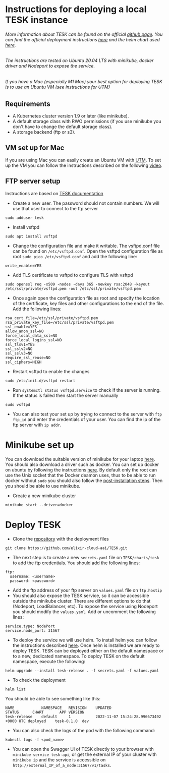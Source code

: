 # Instructions for deploying a local TESK instance

###### More information about TESK can be found on the official [github page](https://github.com/elixir-cloud-aai/TESK). You can find the official deployment instructions [here](https://github.com/elixir-cloud-aai/TESK/blob/master/documentation/deployment_new.md) and the helm chart used [here](https://github.com/elixir-cloud-aai/TESK/tree/master/charts/tesk).
###### The instructions are tested on Ubuntu 20.04 LTS with minikube, docker driver and Nodeport to expose the service.
###### If you have a Mac (especially M1 Mac) your best option for deploying TESK is to use an Ubuntu VM (see instructions for UTM)

## Requirements
- A Kubernetes cluster version 1.9 or later (like minikube). 
- A default storage class with RWO permissions (if you use minikube you don't have to change the default storage class).
- A storage backend (ftp or s3).

## VM set up for Mac
If you are using Mac you can easily create an Ubuntu VM with [UTM](https://mac.getutm.app). To set up the VM you can follow the instructions described on the following [video](https://www.youtube.com/watch?v=MVLbb1aMk24).

## FTP server setup
Instructions are based on [TESK documentation](https://github.com/elixir-cloud-aai/TESK/blob/master/documentation/local_ftp.md)
- Create a new user. The password should not contain numbers. We will use that user to connect to the ftp server
```
sudo adduser tesk
```
- Install vsftpd
```
sudo apt install vsftpd
```
- Change the configuration file and make it writable. The vsftpd.conf file can be found on  ``` /etc/vsftpd.conf ```. Open the vsftpd configuration file as root ```sudo pico /etc/vsftpd.conf``` and add the following line:
```
write_enable=YES
```
- Add TLS certificate to vsftpd to configure TLS with vsftpd
```
sudo openssl req -x509 -nodes -days 365 -newkey rsa:2048 -keyout /etc/ssl/private/vsftpd.pem -out /etc/ssl/private/vsftpd.pem
```
- Once again open the configuration file as root and specify the location of the certificate, key files and other configurations to the end of the file. Add the following lines:
```
rsa_cert_file=/etc/ssl/private/vsftpd.pem
rsa_private_key_file=/etc/ssl/private/vsftpd.pem
ssl_enable=YES
allow_anon_ssl=NO
force_local_data_ssl=NO
force_local_logins_ssl=NO
ssl_tlsv1=YES
ssl_sslv2=NO
ssl_sslv3=NO
require_ssl_reuse=NO
ssl_ciphers=HIGH

```
- Restart vsftpd to enable the changes
```
sudo /etc/init.d/vsftpd restart
```
- Run ```systemctl status vsftpd.service``` to check if the server is running. If the status is failed then start the server manually
```
sudo vsftpd
```
- You can also test your set up by trying to connect to the server with ```ftp ftp_id``` and enter the credentials of your user. You can find the ip of the ftp server with ```ip addr```.

# Minikube set up
You can download the suitable version of minikube for your laptop [here](https://minikube.sigs.k8s.io/docs/start/). You should also download a driver such as docker. You can set up docker on ubuntu by following the instructions [here](https://docs.docker.com/engine/install/ubuntu/). By default only the root can use the Unix socket that the Docker deamon uses, thus to be able to run docker without ```sudo``` you should also follow the [post-installation steps](https://docs.docker.com/engine/install/linux-postinstall/). Then you should be able to use minikube.
- Create a new minikube cluster
```
minikube start --driver=docker
```
# Deploy TESK
- Clone the [repository](https://github.com/elixir-cloud-aai/TESK) with the deployment files
```
git clone https://github.com/elixir-cloud-aai/TESK.git
```
- The next step is to create a new ```secrets.yaml``` file on ```TESK/charts/tesk``` to add the ftp credentials. You should add the following lines:
```
ftp:
  username: <username>
  password: <password>

```
- Add the ftp address of your ftp server on ```values.yaml``` file on ```ftp.hostip```
- You should also expose the TESK service, so it can be accessible outside the minikube cluster. There are different options to do that (Nodeport, LoadBalancer, etc). To expose the service using Nodeport you should modify the ```values.yaml```. Add or uncomment the following lines:
```
service.type: NodePort
service.node_port: 31567
``` 
- To deploy the service we will use helm. To install helm you can follow the instructions described [here](https://helm.sh/docs/intro/install/). Once helm is installed we are ready to deploy TESK. TESK can be deployed either on the default namespace or to a new, dedicated namespace. To deploy TESK on the default namespace, execute the following:
```
helm upgrade --install tesk-release . -f secrets.yaml -f values.yaml
```
- To check the deployment
```
helm list
```
You should be able to see something like this:
```
NAME        	NAMESPACE	REVISION	UPDATED                                	STATUS  	CHART     	APP VERSION
tesk-release	default  	1       	2022-11-07 15:24:28.996673492 +0000 UTC	deployed	tesk-0.1.0	dev  
```
- You can also check the logs of the pod with the following command:
```
kubectl logs -f <pod_name>
```
- You can open the Swagger UI of TESK directly to your browser with ```minikube service tesk-api```, or get the external IP of your cluster with ```minikube ip``` and the service is accessible on ```http://external_IP_of_a_node:31567/v1/tasks```.

